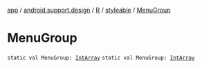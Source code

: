 [app](../../../index.md) / [android.support.design](../../index.md) / [R](../index.md) / [styleable](index.md) / [MenuGroup](./-menu-group.md)

# MenuGroup

`static val MenuGroup: `[`IntArray`](https://kotlinlang.org/api/latest/jvm/stdlib/kotlin/-int-array/index.html)
`static val MenuGroup: `[`IntArray`](https://kotlinlang.org/api/latest/jvm/stdlib/kotlin/-int-array/index.html)